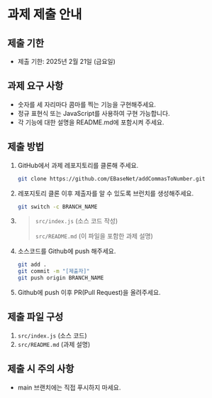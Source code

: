 # 과제 제출 안내

## 제출 기한

- 제출 기한: 2025년 2월 21일 (금요일)

## 과제 요구 사항

- 숫자를 세 자리마다 콤마를 찍는 기능을 구현해주세요.
- 정규 표현식 또는 JavaScript를 사용하여 구현 가능합니다.
- 각 기능에 대한 설명을 README.md에 포함시켜 주세요.

## 제출 방법

1. GitHub에서 과제 레포지토리를 클론해 주세요.
   ```bash
   git clone https://github.com/EBaseNet/addCommasToNumber.git
   ```
2. 레포지토리 클론 이후 제출자를 알 수 있도록 브런치를 생성해주세요.
   ```bash
   git switch -c BRANCH_NAME
   ```
3. > `src/index.js` (소스 코드 작성)
   >
   > `src/README.md` (이 파일을 포함한 과제 설명)

4. 소스코드를 Github에 push 해주세요.
   ```bash
   git add .
   git commit -m "[제출자]"
   git push origin BRANCH_NAME
   ```
5. Github에 push 이후 PR(Pull Request)을 올려주세요.

## 제출 파일 구성

1. `src/index.js` (소스 코드)
2. `src/README.md` (과제 설명)

## 제출 시 주의 사항

- main 브랜치에는 직접 푸시하지 마세요.
